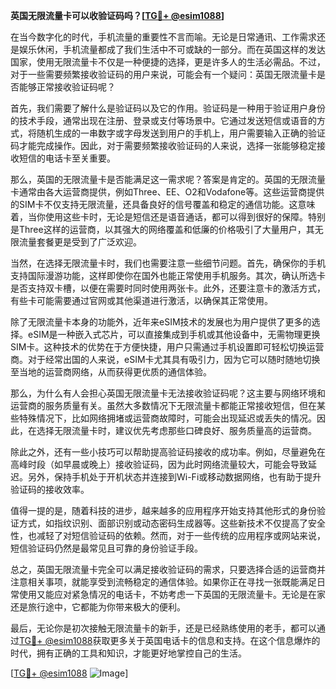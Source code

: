 **英国无限流量卡可以收验证码吗？[[TG💪+ @esim1088](https://t.me/s/esim1088)]**

在当今数字化的时代，手机流量的重要性不言而喻。无论是日常通讯、工作需求还是娱乐休闲，手机流量都成了我们生活中不可或缺的一部分。而在英国这样的发达国家，使用无限流量卡不仅是一种便捷的选择，更是许多人的生活必需品。不过，对于一些需要频繁接收验证码的用户来说，可能会有一个疑问：英国无限流量卡是否能够正常接收验证码呢？

首先，我们需要了解什么是验证码以及它的作用。验证码是一种用于验证用户身份的技术手段，通常出现在注册、登录或支付等场景中。它通过发送短信或语音的方式，将随机生成的一串数字或字母发送到用户的手机上，用户需要输入正确的验证码才能完成操作。因此，对于需要频繁接收验证码的人来说，选择一张能够稳定接收短信的电话卡至关重要。

那么，英国的无限流量卡是否能满足这一需求呢？答案是肯定的。英国的无限流量卡通常由各大运营商提供，例如Three、EE、O2和Vodafone等。这些运营商提供的SIM卡不仅支持无限流量，还具备良好的信号覆盖和稳定的通信功能。这意味着，当你使用这些卡时，无论是短信还是语音通话，都可以得到很好的保障。特别是Three这样的运营商，以其强大的网络覆盖和低廉的价格吸引了大量用户，其无限流量套餐更是受到了广泛欢迎。

当然，在选择无限流量卡时，我们也需要注意一些细节问题。首先，确保你的手机支持国际漫游功能，这样即使你在国外也能正常使用手机服务。其次，确认所选卡是否支持双卡槽，以便在需要时同时使用两张卡。此外，还要注意卡的激活方式，有些卡可能需要通过官网或其他渠道进行激活，以确保其正常使用。

除了无限流量卡本身的功能外，近年来eSIM技术的发展也为用户提供了更多的选择。eSIM是一种嵌入式芯片，可以直接集成到手机或其他设备中，无需物理更换SIM卡。这种技术的优势在于方便快捷，用户只需通过手机设置即可轻松切换运营商。对于经常出国的人来说，eSIM卡尤其具有吸引力，因为它可以随时随地切换至当地的运营商网络，从而获得更优质的通信体验。

那么，为什么有人会担心英国无限流量卡无法接收验证码呢？这主要与网络环境和运营商的服务质量有关。虽然大多数情况下无限流量卡都能正常接收短信，但在某些特殊情况下，比如网络拥堵或运营商故障时，可能会出现延迟或丢失的情况。因此，在选择无限流量卡时，建议优先考虑那些口碑良好、服务质量高的运营商。

除此之外，还有一些小技巧可以帮助提高验证码接收的成功率。例如，尽量避免在高峰时段（如早晨或晚上）接收验证码，因为此时网络流量较大，可能会导致延迟。另外，保持手机处于开机状态并连接到Wi-Fi或移动数据网络，也有助于提升验证码的接收效率。

值得一提的是，随着科技的进步，越来越多的应用程序开始支持其他形式的身份验证方式，如指纹识别、面部识别或动态密码生成器等。这些新技术不仅提高了安全性，也减轻了对短信验证码的依赖。然而，对于一些传统的应用程序或网站来说，短信验证码仍然是最常见且可靠的身份验证手段。

总之，英国无限流量卡完全可以满足接收验证码的需求，只要选择合适的运营商并注意相关事项，就能享受到流畅稳定的通信体验。如果你正在寻找一张既能满足日常使用又能应对紧急情况的电话卡，不妨考虑一下英国的无限流量卡。无论是在家还是旅行途中，它都能为你带来极大的便利。

最后，无论你是初次接触无限流量卡的新手，还是已经熟练使用的老手，都可以通过[TG💪+ @esim1088](https://t.me/s/esim1088)获取更多关于英国电话卡的信息和支持。在这个信息爆炸的时代，拥有正确的工具和知识，才能更好地掌控自己的生活。

[[TG💪+ @esim1088](https://t.me/s/esim1088) ![Image](https://i.postimg.cc/4NQfJmqS/Snipaste-2025-05-13-00-14-12.png)]